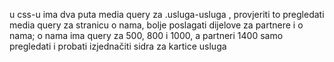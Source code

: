 u css-u ima dva puta media query za .usluga-usluga , provjeriti to
pregledati media query za stranicu o nama, bolje poslagati dijelove za partnere i o nama; o nama ima query za 500, 800 i 1000, a partneri 1400 samo
pregledati i probati izjednačiti sidra za kartice usluga
